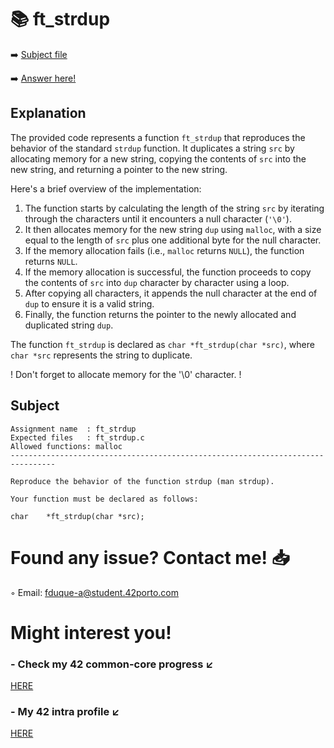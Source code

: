 # :books: ft_strdup
:arrow_right: [Subject file](./subject.en.txt) 

:arrow_right: [Answer here!](./ft_strdup.c)

## Explanation

The provided code represents a function `ft_strdup` that reproduces the behavior of the standard `strdup` function. It duplicates a string `src` by allocating memory for a new string, copying the contents of `src` into the new string, and returning a pointer to the new string.

Here's a brief overview of the implementation:

1. The function starts by calculating the length of the string `src` by iterating through the characters until it encounters a null character (`'\0'`).
2. It then allocates memory for the new string `dup` using `malloc`, with a size equal to the length of `src` plus one additional byte for the null character.
3. If the memory allocation fails (i.e., `malloc` returns `NULL`), the function returns `NULL`.
4. If the memory allocation is successful, the function proceeds to copy the contents of `src` into `dup` character by character using a loop.
5. After copying all characters, it appends the null character at the end of `dup` to ensure it is a valid string.
6. Finally, the function returns the pointer to the newly allocated and duplicated string `dup`.

The function `ft_strdup` is declared as `char *ft_strdup(char *src)`, where `char *src` represents the string to duplicate.

! Don't forget to allocate memory for the '\0' character. !

## Subject

```
Assignment name  : ft_strdup
Expected files   : ft_strdup.c
Allowed functions: malloc
--------------------------------------------------------------------------------

Reproduce the behavior of the function strdup (man strdup).

Your function must be declared as follows:

char    *ft_strdup(char *src);

```

# Found any issue? Contact me! 📥

◦ Email: fduque-a@student.42porto.com

# Might interest you!

### - Check my 42 common-core progress ↙️

[HERE](https://github.com/fduquea/42cursus)

### - My 42 intra profile ↙️
[HERE](https://profile.intra.42.fr/users/fduque-a)